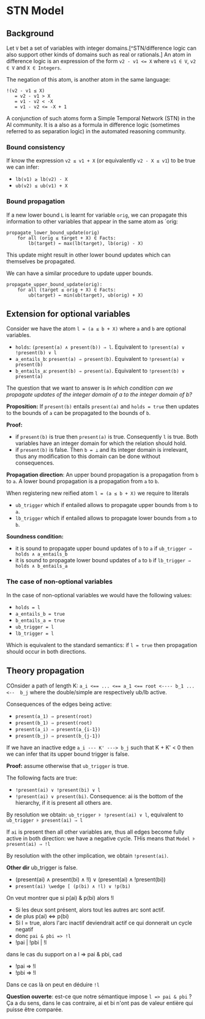 # STN Model

## Background

Let `V` bet a set of variables with integer domains.[^STN/difference logic can also support other kinds of domains such as real or rationals.]
An atom in difference logic is an expression of the form `v2 - v1 <= X` where `v1 ∈ V`, `v2 ∈ V` and `X ∈ Integers`.

The negation of this atom, is another atom in the same language: 
```text
!(v2 - v1 ≤ X)
   = v2 - v1 > X
   = v1 - v2 < -X
   = v1 - v2 <= -X + 1
```

A conjunction of such atoms form a Simple Temporal Network (STN) in the AI community.
It is a also as a formula in difference logic (sometimes referred to as separation logic) in the automated reasoning community.

### Bound consistency 

If know the expression `v2 ≤ v1 + X` (or equivalently `v2 - X ≤ v1`) to be true we can infer:

 - `lb(v1) ≥ lb(v2) - X`
 - `ub(v2) ≤ ub(v1) + X`

 ### Bound propagation

If a new lower bound `L` is learnt for variable `orig`, we can propagate this information to other variables that appear in the same atom as `orig:

```text
propagate_lower_bound_update(orig)
    for all (orig ≤ target + X) ∈ Facts:
        lb(target) ← max(lb(target), lb(orig) - X)
```
This update might result in other lower bound updates which can themselves be propagated.


We can have a similar procedure to update upper bounds.
```text
propagate_upper_bound_update(orig):
    for all (target ≤ orig + X) ∈ Facts:
        ub(target) ← min(ub(target), ub(orig) + X)
```


## Extension for optional variables


Consider we have the atom `l = (a ≤ b + X)` where `a` and `b` are optional variables.

 - `holds`:  `(present(a) ∧ present(b)) ⇒ l`. Equivalent to `!present(a) ∨ !present(b) ∨ l`
 - `a_entails_b`: `present(a) ⇒ present(b)`. Equivalent to `!present(a) ∨ present(b)`
 - `b_entails_a`: `present(b) ⇒ present(a)`. Equivalent to `!present(b) ∨ present(a)`

The question that we want to answer is *In which condition can we propagate updates of the integer domain of a to the integer domain of b?*

**Proposition:** If `present(b)` entails `present(a)` and `holds = true` then updates to the bounds of `a` can be propagated to the bounds of `b`.

**Proof:**

- if `present(b)` is true then `present(a)` is true. Consequently `l` is true. Both variables have an integer domain for which the relation should hold.
- if `present(b)` is false. Then `b = ⊥` and its integer domain is irrelevant, thus any modification to this domain can be done without consequences.


**Propagation direction**: An upper bound propagation is a propagation from `b` to `a`. A lower bound propagation is a propagation from `a` to `b`.

When registering new reified atom `l = (a ≤ b + X)` we require to literals

 - `ub_trigger` which if entailed allows to propagate upper bounds from `b` to `a`.
 - `lb_trigger` which if entailed allows to propagate lower bounds from `a` to `b`.

**Soundness condition:**

 - it is sound to propagate upper bound updates of `b` to `a` if `ub_trigger ⇒ holds ∧ a_entails_b` 
 - it is sound to propagate lower bound updates of `a` to `b` if `lb_trigger ⇒ holds ∧ b_entails_a` 

### The case of non-optional variables

 In the case of non-optional variables we would have the following values:

 - `holds = l`
 - `a_entails_b = true`
 - `b_entails_a = true`
 - `ub_trigger = l`
 - `lb_trigger = l`

Which is equivalent to the standard semantics: if `l = true` then propagation should occur in both directions.



## Theory propagation


COnsider a path of length K: `a_i <== ... <== a_1 <== root <---- b_1 ... <--  b_j` where the double/simple are respectively ub/lb active.

Consequences of the edges being active:
 - `present(a_1) ⇒ present(root)` 
 - `present(b_1) ⇒ present(root)`
 - `present(a_i) ⇒ present(a_{i-1})`
 - `present(b_j) ⇒ present(b_{j-1})`

If we have an inactive edge `a_i --- K' ---> b_j` such that K + K' < 0 then we can infer that its upper bound trigger is false.

**Proof:** assume otherwise that `ub_trigger` is true.

The following facts are true:
 - `!present(ai) ∨ !present(bi) ∨ l`
 - `!present(ai) ∨ present(bi)`. Consequence: ai is the bottom of the hierarchy, if it is present all others are.

By resolution we obtain: `ub_trigger ⊧ !present(ai) ∨ l`, equivalent to `ub_trigger ⊧ present(ai) ⇒ l`

If `ai` is present then all other variables are, thus all edges become fully active in both direction: we have a negative cycle.
THis means that `Model ⊧ present(ai) ⇒ !l`

By resolution with the other implication, we obtain `!present(ai)`.



**Other dir** ub_trigger is false.
  - (present(ai) ∧ present(bi) ∧ !l) ∨ (present(ai) ∧ !present(bi))
  - `present(ai) \wedge [ (p(bi) ∧ !l) ∨ !p(bi) `


On veut montrer que si p(ai) & p(bi) alors !l

 - Si les deux sont présent, alors tout les autres arc sont actif.
 - de plus p(ai) <=> p(bi)
 - Si l = true, alors l'arc inactif deviendrait actif ce qui donnerait un cycle negatif
 - donc `pai & pbi => !l`
 - !pai | !pbi | !l

dans le cas du support on a l => pai & pbi, cad
 - !pai => !l
 - !pbi => !l

Dans ce cas là on peut en déduire `!l`

**Question ouverte**: est-ce que notre sémantique impose `l => pai & pbi` ?
Ça a du sens, dans le cas contraire, ai et bi n'ont pas de valeur entière qui puisse être comparée.